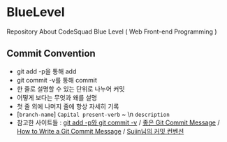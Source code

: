 # BlueLevel
Repository About CodeSquad Blue Level ( Web Front-end Programming )

## Commit Convention
- git add -p을 통해 add
- git commit -v를 통해 commit
- 한 줄로 설명할 수 있는 단위로 나누어 커밋
- 어떻게 보다는 무엇과 왜를 설명
- 첫 줄 외에 나머지 줄에 항상 자세히 기록
- [`branch-name`] `Capital present-verb` ~ \n `description`
- 참고한 사이트들 : [git add -p와 git commit -v](https://blog.outsider.ne.kr/1247) / [좋은 Git Commit Message](https://b.ssut.me/좋은-깃git-커밋-메시지-작성하기/) / [How to Write a Git Commit Message](https://item4.github.io/2016-11-01/How-to-Write-a-Git-Commit-Message/) / [Sujin님의 커밋 컨벤션](https://github.com/sujinleeme/PracticeJavascript/blob/master/readme.md)
